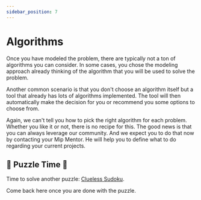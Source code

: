 ```yaml
---
sidebar_position: 7
---
```


# Algorithms
Once you have modeled the problem, there are typically not a ton of 
algorithms you can consider. In some cases, you chose the modeling approach 
already thinking of the algorithm that you will be used to solve the problem.

Another common scenario is that you don't choose an algorithm itself but a 
tool that already has lots of algorithms implemented. The tool will then 
automatically make the decision for you or recommend you some options to choose
from.

Again, we can't tell you how to pick the right algorithm for each problem. 
Whether you like it or not, there is no recipe for this. The good news is 
that you can always leverage our community. And we expect you to do that now 
by contacting your Mip Mentor. He will help you to define what to do 
regarding your current projects.

## 🧩 Puzzle Time 🧩
Time to solve another puzzle: [Clueless Sudoku][clueless_sudoku].

Come back here once you are done with the puzzle.

[clueless_sudoku]: https://www.mipwise.com/puzzles/clueless-sudoku